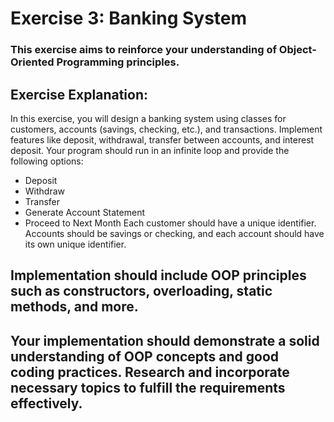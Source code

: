 # Exercise 3: Banking System
### This exercise aims to reinforce your understanding of Object-Oriented Programming principles.

## Exercise Explanation:
In this exercise, you will design a banking system using classes for customers, accounts (savings, checking, etc.), and transactions. Implement features like deposit, withdrawal, transfer between accounts, and interest deposit.
Your program should run in an infinite loop and provide the following options:
- Deposit
- Withdraw
- Transfer
- Generate Account Statement
- Proceed to Next Month
Each customer should have a unique identifier. Accounts should be savings or checking, and each account should have its own unique identifier.

## Implementation should include OOP principles such as constructors, overloading, static methods, and more.
## Your implementation should demonstrate a solid understanding of OOP concepts and good coding practices. Research and incorporate necessary topics to fulfill the requirements effectively.
